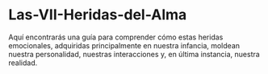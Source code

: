 # Las-VII-Heridas-del-Alma
Aquí encontrarás una guía para comprender cómo estas heridas emocionales, adquiridas principalmente en nuestra infancia, moldean nuestra personalidad, nuestras interacciones y, en última instancia, nuestra realidad.
